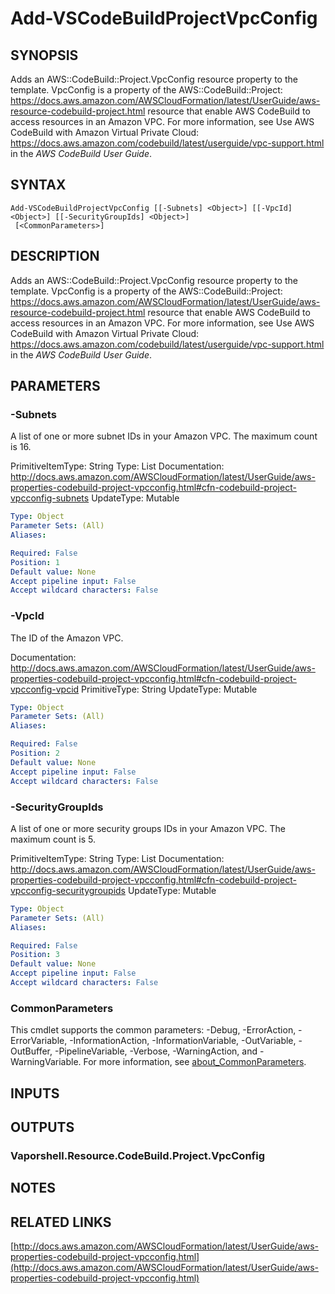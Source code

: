 # Add-VSCodeBuildProjectVpcConfig

## SYNOPSIS
Adds an AWS::CodeBuild::Project.VpcConfig resource property to the template.
VpcConfig is a property of the AWS::CodeBuild::Project: https://docs.aws.amazon.com/AWSCloudFormation/latest/UserGuide/aws-resource-codebuild-project.html resource that enable AWS CodeBuild to access resources in an Amazon VPC.
For more information, see Use AWS CodeBuild with Amazon Virtual Private Cloud: https://docs.aws.amazon.com/codebuild/latest/userguide/vpc-support.html in the *AWS CodeBuild User Guide*.

## SYNTAX

```
Add-VSCodeBuildProjectVpcConfig [[-Subnets] <Object>] [[-VpcId] <Object>] [[-SecurityGroupIds] <Object>]
 [<CommonParameters>]
```

## DESCRIPTION
Adds an AWS::CodeBuild::Project.VpcConfig resource property to the template.
VpcConfig is a property of the AWS::CodeBuild::Project: https://docs.aws.amazon.com/AWSCloudFormation/latest/UserGuide/aws-resource-codebuild-project.html resource that enable AWS CodeBuild to access resources in an Amazon VPC.
For more information, see Use AWS CodeBuild with Amazon Virtual Private Cloud: https://docs.aws.amazon.com/codebuild/latest/userguide/vpc-support.html in the *AWS CodeBuild User Guide*.

## PARAMETERS

### -Subnets
A list of one or more subnet IDs in your Amazon VPC.
The maximum count is 16.

PrimitiveItemType: String
Type: List
Documentation: http://docs.aws.amazon.com/AWSCloudFormation/latest/UserGuide/aws-properties-codebuild-project-vpcconfig.html#cfn-codebuild-project-vpcconfig-subnets
UpdateType: Mutable

```yaml
Type: Object
Parameter Sets: (All)
Aliases:

Required: False
Position: 1
Default value: None
Accept pipeline input: False
Accept wildcard characters: False
```

### -VpcId
The ID of the Amazon VPC.

Documentation: http://docs.aws.amazon.com/AWSCloudFormation/latest/UserGuide/aws-properties-codebuild-project-vpcconfig.html#cfn-codebuild-project-vpcconfig-vpcid
PrimitiveType: String
UpdateType: Mutable

```yaml
Type: Object
Parameter Sets: (All)
Aliases:

Required: False
Position: 2
Default value: None
Accept pipeline input: False
Accept wildcard characters: False
```

### -SecurityGroupIds
A list of one or more security groups IDs in your Amazon VPC.
The maximum count is 5.

PrimitiveItemType: String
Type: List
Documentation: http://docs.aws.amazon.com/AWSCloudFormation/latest/UserGuide/aws-properties-codebuild-project-vpcconfig.html#cfn-codebuild-project-vpcconfig-securitygroupids
UpdateType: Mutable

```yaml
Type: Object
Parameter Sets: (All)
Aliases:

Required: False
Position: 3
Default value: None
Accept pipeline input: False
Accept wildcard characters: False
```

### CommonParameters
This cmdlet supports the common parameters: -Debug, -ErrorAction, -ErrorVariable, -InformationAction, -InformationVariable, -OutVariable, -OutBuffer, -PipelineVariable, -Verbose, -WarningAction, and -WarningVariable. For more information, see [about_CommonParameters](http://go.microsoft.com/fwlink/?LinkID=113216).

## INPUTS

## OUTPUTS

### Vaporshell.Resource.CodeBuild.Project.VpcConfig
## NOTES

## RELATED LINKS

[http://docs.aws.amazon.com/AWSCloudFormation/latest/UserGuide/aws-properties-codebuild-project-vpcconfig.html](http://docs.aws.amazon.com/AWSCloudFormation/latest/UserGuide/aws-properties-codebuild-project-vpcconfig.html)

